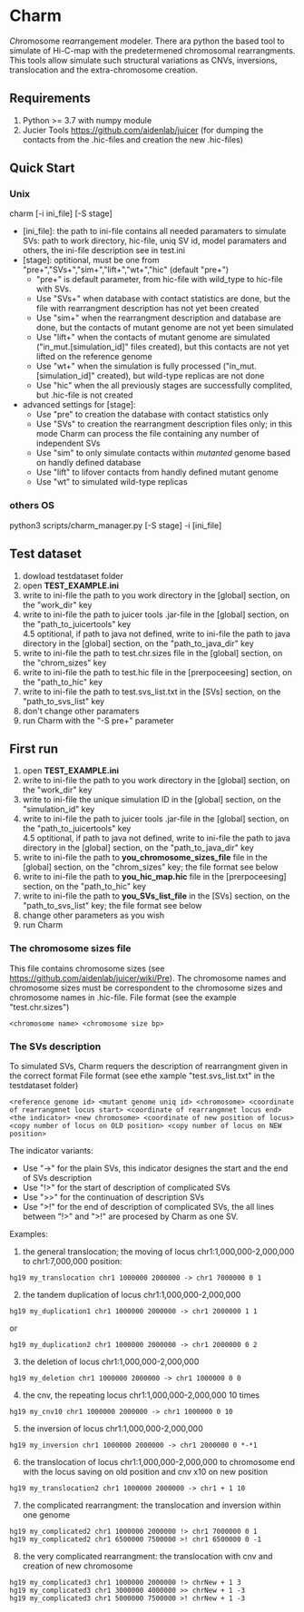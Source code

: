 # Charm
*Ch*romosome re*ar*rangement *m*odeler.
There ara python the based tool to simulate of Hi-C-map with the predetermened chromosomal rearrangments. This tools allow simulate such structural variations as CNVs, inversions, translocation and the extra-chromosome creation.

## Requirements
1) Python >= 3.7 with numpy module
2) Jucier Tools https://github.com/aidenlab/juicer (for dumping the contacts from the .hic-files and creation the new .hic-files)

## Quick Start
### Unix
charm [-i ini_file] [-S stage] 
* [ini_file]: the path to ini-file contains all needed paramaters to simulate SVs: path to work directory, hic-file, uniq SV id, model paramaters and others, the ini-file description see in test.ini
* [stage]: optitional, must be one from "pre+","SVs+","sim+","lift+","wt+","hic" (default "pre+")
  - "pre+" is default parameter, from hic-file with wild_type to hic-file with SVs.
  - Use "SVs+" when database with contact statistics are done, but the file with rearrangment description has not yet been created 
  - Use "sim+" when the rearrangment description and database are done, but the contacts of mutant genome are not yet been simulated
  - Use "lift+" when the contacts of mutant genome are simulated ("in_mut.[simulation_id]" files created), but this contacts are not yet lifted on the reference genome
  - Use "wt+" when the simulation is fully processed ("in_mut.[simulation_id]" created), but wild-type replicas are not done
  - Use "hic" when the all previously stages are successfully complited, but .hic-file is not created
* advanced settings for [stage]:
  - Use "pre" to creation the database with contact statistics only
  - Use "SVs" to creation the rearrangment description files only; in this mode Charm can process the file containing any number of independent SVs 
  - Use "sim" to only simulate contacts within *mutanted* genome based on handly defined database
  - Use "lift" to lifover contacts from handly defined mutant genome
  - Use "wt" to simulated wild-type replicas
### others OS
python3 scripts/charm_manager.py [-S stage] -i [ini_file]

## Test dataset
1) dowload testdataset folder
2) open **TEST_EXAMPLE.ini**
3) write to ini-file the path to you work directory in the [global] section, on the "work_dir" key
4) write to ini-file the path to juicer tools .jar-file in the [global] section, on the "path_to_juicertools" key  
4.5 optitional, if path to java not defined, write to ini-file the path to java directory in the [global] section, on the "path_to_java_dir" key 
5) write to ini-file the path to test.chr.sizes file in the [global] section, on the "chrom_sizes" key 
6) write to ini-file the path to test.hic file in the [prerpoceesing] section, on the "path_to_hic" key
7) write to ini-file the path to test.svs_list.txt in the [SVs] section, on the "path_to_svs_list" key
8) don't change other paramaters
9) run Charm with the "-S pre+" parameter

## First run
1) open **TEST_EXAMPLE.ini**
2) write to ini-file the path to you work directory in the [global] section, on the "work_dir" key
3) write to ini-file the unique simulation ID in the [global] section, on the "simulation_id" key
4) write to ini-file the path to juicer tools .jar-file in the [global] section, on the "path_to_juicertools" key  
4.5 optitional, if path to java not defined, write to ini-file the path to java directory in the [global] section, on the "path_to_java_dir" key 
5) write to ini-file the path to **you_chromosome_sizes_file** file in the [global] section, on the "chrom_sizes" key; the file format see below 
6) write to ini-file the path to **you_hic_map.hic** file in the [prerpoceesing] section, on the "path_to_hic" key
7) write to ini-file the path to **you_SVs_list_file** in the [SVs] section, on the "path_to_svs_list" key; the file format see below
8) change other parameters as you wish
9) run Charm

### The chromosome sizes file
This file contains chromosome sizes (see https://github.com/aidenlab/juicer/wiki/Pre). The chromosome names and chromosome sizes must be correspondent to the chromosome sizes and chromosome names in .hic-file. 
File format (see the example "test.chr.sizes")
```
<chromosome name> <chromosome size bp>
```

### The SVs description 
To simulated SVs, Charm requers the description of rearrangment given in the correct format
File format (see ethe xample "test.svs_list.txt" in the testdataset folder)
```
<reference genome id> <mutant genome uniq id> <chromosome> <coordinate of rearrangmnet locus start> <coordinate of rearrangmnet locus end> <the indicator> <new chromosome> <coordinate of new position of locus> <copy number of locus on OLD position> <copy number of locus on NEW position>
```
The indicator variants:
  - Use "->" for the plain SVs, this indicator designes the start and the end of SVs description
  - Use "!>" for the start of description of complicated SVs
  - Use ">>" for the continuation of description SVs
  - Use ">!" for the end of description of complicated SVs, the all lines between "!>" and ">!" are procesed by Charm as one SV.
 
Examples:
  1) the general translocation; the moving of locus chr1:1,000,000-2,000,000 to chr1:7,000,000 position: 
  ```
  hg19 my_translocation chr1 1000000 2000000 -> chr1 7000000 0 1
  ```
  2) the tandem duplication of locus chr1:1,000,000-2,000,000
  ```
  hg19 my_duplication1 chr1 1000000 2000000 -> chr1 2000000 1 1
  ```
  or
  ```
  hg19 my_duplication2 chr1 1000000 2000000 -> chr1 2000000 0 2
  ```
  3) the deletion of locus chr1:1,000,000-2,000,000 
  ```
  hg19 my_deletion chr1 1000000 2000000 -> chr1 1000000 0 0
  ```
  4) the cnv, the repeating locus chr1:1,000,000-2,000,000  10 times
  ```
  hg19 my_cnv10 chr1 1000000 2000000 -> chr1 1000000 0 10
  ```
  5) the inversion of locus chr1:1,000,000-2,000,000 
  ```
  hg19 my_inversion chr1 1000000 2000000 -> chr1 2000000 0 *-*1
  ```
  6) the translocation of locus chr1:1,000,000-2,000,000 to chromosome end with the locus saving on old position and cnv x10 on new position
  ```
  hg19 my_translocation2 chr1 1000000 2000000 -> chr1 + 1 10
  ```
  7) the complicated rearrangment: the translocation and inversion within one genome
  ```
  hg19 my_complicated2 chr1 1000000 2000000 !> chr1 7000000 0 1
  hg19 my_complicated2 chr1 6500000 7500000 >! chr1 6500000 0 -1
  ```
  8) the very complicated rearrangment: the translocation with cnv and creation of new chromosome
  ```
  hg19 my_complicated3 chr1 1000000 2000000 !> chrNew + 1 3
  hg19 my_complicated3 chr1 3000000 4000000 >> chrNew + 1 -3
  hg19 my_complicated3 chr1 5000000 7500000 >! chrNew + 1 -3
  ```
 
